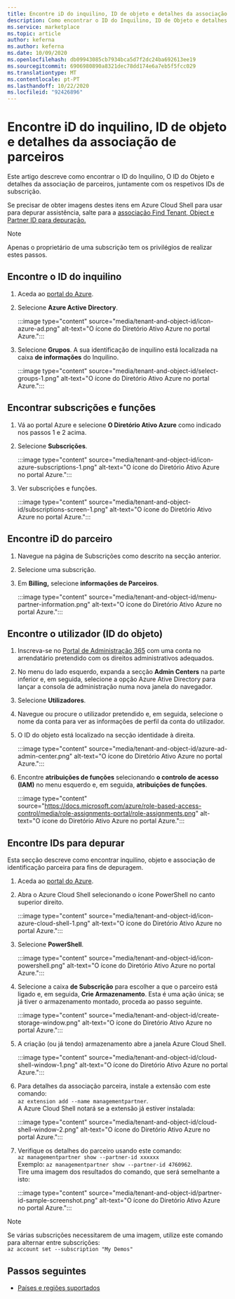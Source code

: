```yaml
---
title: Encontre iD do inquilino, ID de objeto e detalhes da associação de parceiros no Azure Marketplace
description: Como encontrar o ID do Inquilino, ID de Objeto e detalhes da associação de parceiros de um ID de subscrição no Mercado Azure.
ms.service: marketplace
ms.topic: article
author: keferna
ms.author: keferna
ms.date: 10/09/2020
ms.openlocfilehash: db09943085cb7934bca5d7f2dc24ba692613ee19
ms.sourcegitcommit: 6906980890a8321dec78dd174e6a7eb5f5fcc029
ms.translationtype: MT
ms.contentlocale: pt-PT
ms.lasthandoff: 10/22/2020
ms.locfileid: "92426896"
---
```

# <a name="find-tenant-id-object-id-and-partner-association-details"></a>Encontre iD do inquilino, ID de objeto e detalhes da associação de parceiros

Este artigo descreve como encontrar o ID do Inquilino, O ID do Objeto e detalhes da associação de parceiros, juntamente com os respetivos IDs de subscrição.

Se precisar de obter imagens destes itens em Azure Cloud Shell para usar para depurar assistência, salte para a [associação Find Tenant, Object e Partner ID para depuração.](#find-ids-for-debugging)

>[!Note]
> Apenas o proprietário de uma subscrição tem os privilégios de realizar estes passos.

## <a name="find-tenant-id"></a>Encontre o ID do inquilino

1. Aceda ao [portal do Azure](https://ms.portal.azure.com/).
2. Selecione **Azure Active Directory**.

    :::image type="content" source="media/tenant-and-object-id/icon-azure-ad.png" alt-text="O ícone do Diretório Ativo Azure no portal Azure.":::

3. Selecione **Grupos**. A sua identificação de inquilino está localizada na caixa **de informações** do Inquilino.

    :::image type="content" source="media/tenant-and-object-id/select-groups-1.png" alt-text="O ícone do Diretório Ativo Azure no portal Azure.":::

## <a name="find-subscriptions-and-roles"></a>Encontrar subscrições e funções

1. Vá ao portal Azure e selecione **O Diretório Ativo Azure** como indicado nos passos 1 e 2 acima.
2. Selecione **Subscrições**.

    :::image type="content" source="media/tenant-and-object-id/icon-azure-subscriptions-1.png" alt-text="O ícone do Diretório Ativo Azure no portal Azure.":::

3. Ver subscrições e funções.

    :::image type="content" source="media/tenant-and-object-id/subscriptions-screen-1.png" alt-text="O ícone do Diretório Ativo Azure no portal Azure.":::

## <a name="find-partner-id"></a>Encontre iD do parceiro

1. Navegue na página de Subscrições como descrito na secção anterior.
2. Selecione uma subscrição.
3. Em **Billing,** selecione **informações de Parceiros**.

    :::image type="content" source="media/tenant-and-object-id/menu-partner-information.png" alt-text="O ícone do Diretório Ativo Azure no portal Azure.":::

## <a name="find-user-object-id"></a>Encontre o utilizador (ID do objeto)

1. Inscreva-se no [Portal de Administração 365](https://portal.office.com/adminportal/home) com uma conta no arrendatário pretendido com os direitos administrativos adequados.
2. No menu do lado esquerdo, expanda a secção **Admin Centers** na parte inferior e, em seguida, selecione a opção Azure Ative Directory para lançar a consola de administração numa nova janela do navegador.
3. Selecione **Utilizadores**.
4. Navegue ou procure o utilizador pretendido e, em seguida, selecione o nome da conta para ver as informações de perfil da conta do utilizador.
5. O ID do objeto está localizado na secção identidade à direita.

    :::image type="content" source="media/tenant-and-object-id/azure-ad-admin-center.png" alt-text="O ícone do Diretório Ativo Azure no portal Azure.":::

6. Encontre **atribuições de funções** selecionando **o controlo de acesso (IAM)** no menu esquerdo e, em seguida, **atribuições de funções**.

    :::image type="content" source="https://docs.microsoft.com/azure/role-based-access-control/media/role-assignments-portal/role-assignments.png" alt-text="O ícone do Diretório Ativo Azure no portal Azure.":::

## <a name="find-ids-for-debugging"></a>Encontre IDs para depurar

Esta secção descreve como encontrar inquilino, objeto e associação de identificação parceira para fins de depuragem.

1. Aceda ao [portal do Azure](https://ms.portal.azure.com/).
2. Abra o Azure Cloud Shell selecionando o ícone PowerShell no canto superior direito.

    :::image type="content" source="media/tenant-and-object-id/icon-azure-cloud-shell-1.png" alt-text="O ícone do Diretório Ativo Azure no portal Azure.":::

3. Selecione **PowerShell**.

    :::image type="content" source="media/tenant-and-object-id/icon-powershell.png" alt-text="O ícone do Diretório Ativo Azure no portal Azure.":::

4. Selecione a caixa **de Subscrição** para escolher a que o parceiro está ligado e, em seguida, **Crie Armazenamento**. Esta é uma ação única; se já tiver o armazenamento montado, proceda ao passo seguinte.

    :::image type="content" source="media/tenant-and-object-id/create-storage-window.png" alt-text="O ícone do Diretório Ativo Azure no portal Azure.":::

5. A criação (ou já tendo) armazenamento abre a janela Azure Cloud Shell.

    :::image type="content" source="media/tenant-and-object-id/cloud-shell-window-1.png" alt-text="O ícone do Diretório Ativo Azure no portal Azure.":::

6. Para detalhes da associação parceira, instale a extensão com este comando:<br>`az extension add --name managementpartner`.<br>A Azure Cloud Shell notará se a extensão já estiver instalada:

    :::image type="content" source="media/tenant-and-object-id/cloud-shell-window-2.png" alt-text="O ícone do Diretório Ativo Azure no portal Azure.":::

7. Verifique os detalhes do parceiro usando este comando:<br>`az managementpartner show --partner-id xxxxxx`<br>Exemplo: `az managementpartner show --partner-id 4760962`.<br>Tire uma imagem dos resultados do comando, que será semelhante a isto:

    :::image type="content" source="media/tenant-and-object-id/partner-id-sample-screenshot.png" alt-text="O ícone do Diretório Ativo Azure no portal Azure.":::

>[!NOTE]
>Se várias subscrições necessitarem de uma imagem, utilize este comando para alternar entre subscrições:<br>`az account set --subscription "My Demos"`

## <a name="next-steps"></a>Passos seguintes

- [Países e regiões suportados](sell-from-countries.md)